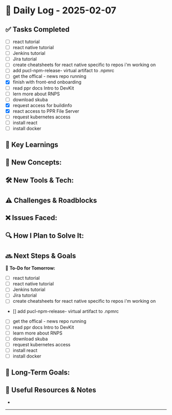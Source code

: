 
# 📝 Daily Log - 2025-02-07

## ✅ Tasks Completed
- [ ]  react tutorial
- [ ]  react native tutorial
- [ ]  Jenkins tutorial
- [ ]  Jira tutorial
- [ ]  create cheatsheets for react native specific to repos i'm working on
- [ ]  add pucl-npm-release- virtual artifact to .npmrc
- [ ]  get the offical - news repo running
- [x]  finish with front-end onboarding
- [ ]  read ppr docs Intro to DevKit
- [ ]  lern more about RNPS
- [ ]  download skuba
- [x]  request access for buildinfo
- [x]  react access to PPR File Server
- [ ]  request kubernetes access
- [ ]  install react
- [ ]  install docker

## 📖 Key Learnings
📌 **New Concepts:**
-

🛠 **New Tools & Tech:**
-

## ⚠️ Challenges & Roadblocks
❌ **Issues Faced:**
-

🔍 **How I Plan to Solve It:**
-

## 🔜 Next Steps & Goals
🎯 **To-Do for Tomorrow:**
- [ ]  react tutorial
- [ ]  react native tutorial
- [ ]  Jenkins tutorial
- [ ]  Jira tutorial
- [ ]  create cheatsheets for react native specific to repos i'm working on
- []  add pucl-npm-release- virtual artifact to .npmrc
- [ ]  get the offical - news repo running
- [ ]  read ppr docs Intro to DevKit
- [ ]  learn more about RNPS
- [ ]  download skuba
- [ ]  request kubernetes access
- [ ]  install react
- [ ]  install docker

📅 **Long-Term Goals:**
-

## 🔗 Useful Resources & Notes
-

---
